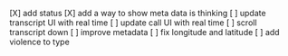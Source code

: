 [X] add status
[X] add a way to show meta data is thinking
[ ] update transcript UI with real time
[ ] update call UI with real time
[ ] scroll transcript down
[ ] improve metadata
[ ] fix longitude and latitude
[ ] add violence to type
